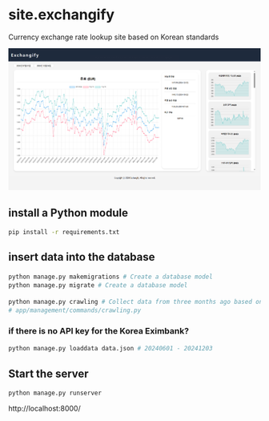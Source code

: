 # site.exchangify
Currency exchange rate lookup site based on Korean standards

![](exchangify.png)

## install a Python module
```bash
pip install -r requirements.txt
```

## insert data into the database
```bash
python manage.py makemigrations # Create a database model
python manage.py migrate # Create a database model

python manage.py crawling # Collect data from three months ago based on today
# app/management/commands/crawling.py
```

### if there is no API key for the Korea Eximbank?
```bash
python manage.py loaddata data.json # 20240601 - 20241203
```

## Start the server
```bash
python manage.py runserver
```

http://localhost:8000/